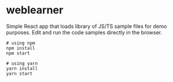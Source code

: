 # weblearner

Simple React app that loads library of JS/TS sample files for demo purposes. Edit and run the code samples directly in the browser.

```
# using npm
npm install
npm start

# using yarn
yarn install
yarn start
```
